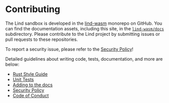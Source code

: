 # Contributing

The Lind sandbox is developed in the [lind-wasm](https://github.com/Lind-Project/lind-wasm)
monorepo on GitHub. You can find the documentation assets, including this site,
in the [`lind-wasm/docs`](https://github.com/Lind-Project/lind-wasm/tree/main/docs)
subdirectory. Please contribute to the Lind project by submitting issues or pull
requests to these repositories.

To report a security issue, please refer to the [Security Policy](security.md)!


Detailed guidelines about writing code, tests, documentation, and more are below:

* [Rust Style Guide](styleguide.md)
* [Unit Tests](unit-tests.md)
* [Adding to the docs](writeDoc.md)
* [Security Policy](security.md)
* [Code of Conduct](../community/conduct.md)
